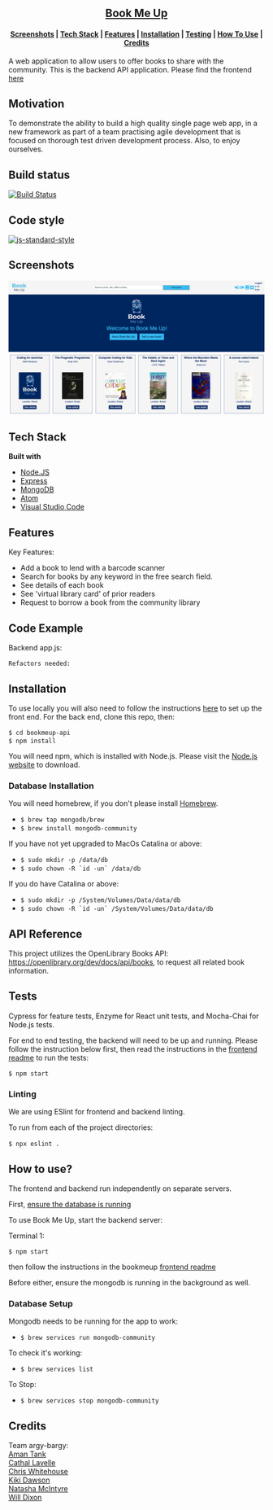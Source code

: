 <h2 align=center><a href="https://book-me-up.herokuapp.com/">Book Me Up</a></h2>

<h4 align=center><a href="https://github.com/natashamcintyre/bookmeup-api#screenshots">Screenshots</a> | <a href="https://github.com/natashamcintyre/bookmeup-api#tech-stack">Tech Stack</a> | <a href="https://github.com/natashamcintyre/bookmeup-api#features">Features</a> | <a href="https://github.com/natashamcintyre/bookmeup-api#installation">Installation</a> | <a href="https://github.com/natashamcintyre/bookmeup-api#tests">Testing</a> | <a href="https://github.com/natashamcintyre/bookmeup-api#how-to-use">How To Use</a> | <a href="https://github.com/natashamcintyre/bookmeup-api#credits">Credits</a></h4>

A web application to allow users to offer books to share with the community. This is the backend API application. Please find the frontend [here](https://github.com/natashamcintyre/bookmeup)

## Motivation
To demonstrate the ability to build a high quality single page web app, in a new framework as part of a team practising agile development that is focused on thorough test driven development process. Also, to enjoy ourselves.

## Build status
[![Build Status](https://travis-ci.com/argy-bargy/book_swap.svg?branch=main)](https://travis-ci.com/argy-bargy/book_swap)

## Code style
[![js-standard-style](https://img.shields.io/badge/code%20style-standard-brightgreen.svg)](http://standardjs.com)

## Screenshots
![Home Screen](https://github.com/argy-bargy/book_swap/blob/main/screenshots/Screenshot%202021-03-01%20at%2015.28.59.png)

## Tech Stack
**Built with**
- [Node.JS](https://nodejs.org)
- [Express](https://expressjs.com)
- [MongoDB](https://www.mongodb.com)
- [Atom](https://atom.io)
- [Visual Studio Code](https://code.visualstudio.com)

## Features
Key Features:

* Add a book to lend with a barcode scanner
* Search for books by any keyword in the free search field.
* See details of each book
* See 'virtual library card' of prior readers
* Request to borrow a book from the community library

## Code Example
Backend app.js:
```
Refactors needed:
```

## Installation
To use locally you will also need to follow the instructions [here](https://github.com/natashamcintyre/bookmeup/blob/main/readme.md#installation) to set up the front end. For the back end, clone this repo, then:
```
$ cd bookmeup-api
$ npm install
```
You will need npm, which is installed with Node.js. Please visit the [Node.js website](https://nodejs.org/en/download/) to download.


### Database Installation
You will need homebrew, if you don't please install [Homebrew](https://brew.sh/).

* ```$ brew tap mongodb/brew```
* ```$ brew install mongodb-community```

If you have not yet upgraded to MacOs Catalina or above:
* ```$ sudo mkdir -p /data/db```
* ```$ sudo chown -R `id -un` /data/db```

If you do have Catalina or above:
* ```$ sudo mkdir -p /System/Volumes/Data/data/db```
* ```$ sudo chown -R `id -un` /System/Volumes/Data/data/db```


## API Reference
This project utilizes the OpenLibrary Books API: https://openlibrary.org/dev/docs/api/books, to request all related book information.

## Tests
Cypress for feature tests, Enzyme for React unit tests, and Mocha-Chai for Node.js tests.

For end to end testing, the backend will need to be up and running. Please follow the instruction below first, then read the instructions in the [frontend readme](https://github.com/natashamcintyre/bookmeup/blob/main/readme.md#tests) to run the tests:
```
$ npm start
```

### Linting
We are using ESlint for frontend and backend linting.

To run from each of the project directories:

`$ npx eslint .`

## How to use?
The frontend and backend run independently on separate servers.

First, [ensure the database is running](https://github.com/natashamcintyre/bookmeup-api/blob/main/readme.md#database-setup)

To use Book Me Up, start the backend server:

  Terminal 1:
  ```
  $ npm start
  ```

then follow the instructions in the bookmeup [frontend readme](https://github.com/natashamcintyre/bookmeup/blob/main/readme.md#how-to-use)

Before either, ensure the mongodb is running in the background as well.

### Database Setup
Mongodb needs to be running for the app to work:
* ```$ brew services run mongodb-community```

To check it's working:
* ```$ brew services list```

To Stop:
* ```$ brew services stop mongodb-community```

## Credits

  Team argy-bargy:  
  [Aman Tank](https://github.com/AmanTank187)  
  [Cathal Lavelle](https://github.com/calavell)  
  [Chris Whitehouse](https://github.com/chriswhitehouse)  
  [Kiki Dawson](https://github.com/kikidawson)  
  [Natasha McIntyre](https://github.com/natashamcintyre)  
  [Will Dixon](https://github.com/WillDixon93)  
